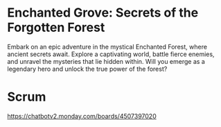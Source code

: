 # Enchanted Grove: Secrets of the Forgotten Forest
Embark on an epic adventure in the mystical Enchanted Forest, where ancient secrets await. Explore a captivating world, battle fierce enemies, and unravel the mysteries that lie hidden within. Will you emerge as a legendary hero and unlock the true power of the forest?
# Scrum 
https://chatbotv2.monday.com/boards/4507397020

